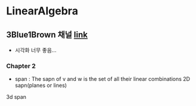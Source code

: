 # LinearAlgebra

## 3Blue1Brown 채널 [link](https://www.youtube.com/channel/UCYO_jab_esuFRV4b17AJtAw)
- 시각화 너무 좋음...

### Chapter 2
- span : The sapn of v and w is the set of all their linear combinations
2D sapn(planes or lines)

3d span
